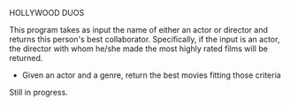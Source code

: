 HOLLYWOOD DUOS

This program takes as input the name of either an actor or director and
returns this person's best collaborator. Specifically, if the input is an actor,
the director with whom he/she made the most highly rated films will be returned.

- Given an actor and a genre, return the best movies fitting those criteria

Still in progress.